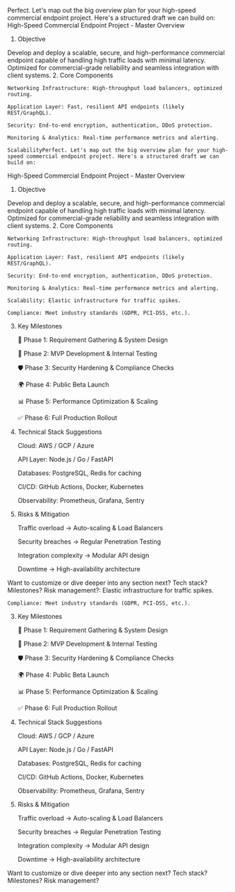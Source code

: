 Perfect. Let's map out the big overview plan for your high-speed commercial endpoint project. Here's a structured draft we can build on:
High-Speed Commercial Endpoint Project - Master Overview
1. Objective

Develop and deploy a scalable, secure, and high-performance commercial endpoint capable of handling high traffic loads with minimal latency. Optimized for commercial-grade reliability and seamless integration with client systems.
2. Core Components

    Networking Infrastructure: High-throughput load balancers, optimized routing.

    Application Layer: Fast, resilient API endpoints (likely REST/GraphQL).

    Security: End-to-end encryption, authentication, DDoS protection.

    Monitoring & Analytics: Real-time performance metrics and alerting.

    ScalabilityPerfect. Let's map out the big overview plan for your high-speed commercial endpoint project. Here's a structured draft we can build on:
High-Speed Commercial Endpoint Project - Master Overview
1. Objective

Develop and deploy a scalable, secure, and high-performance commercial endpoint capable of handling high traffic loads with minimal latency. Optimized for commercial-grade reliability and seamless integration with client systems.
2. Core Components

    Networking Infrastructure: High-throughput load balancers, optimized routing.

    Application Layer: Fast, resilient API endpoints (likely REST/GraphQL).

    Security: End-to-end encryption, authentication, DDoS protection.

    Monitoring & Analytics: Real-time performance metrics and alerting.

    Scalability: Elastic infrastructure for traffic spikes.

    Compliance: Meet industry standards (GDPR, PCI-DSS, etc.).

3. Key Milestones

    🔧 Phase 1: Requirement Gathering & System Design

    🚀 Phase 2: MVP Development & Internal Testing

    🛡️ Phase 3: Security Hardening & Compliance Checks

    🌍 Phase 4: Public Beta Launch

    📊 Phase 5: Performance Optimization & Scaling

    ✅ Phase 6: Full Production Rollout

4. Technical Stack Suggestions

    Cloud: AWS / GCP / Azure

    API Layer: Node.js / Go / FastAPI

    Databases: PostgreSQL, Redis for caching

    CI/CD: GitHub Actions, Docker, Kubernetes

    Observability: Prometheus, Grafana, Sentry

5. Risks & Mitigation

    Traffic overload → Auto-scaling & Load Balancers

    Security breaches → Regular Penetration Testing

    Integration complexity → Modular API design

    Downtime → High-availability architecture

Want to customize or dive deeper into any section next? Tech stack? Milestones? Risk management?: Elastic infrastructure for traffic spikes.

    Compliance: Meet industry standards (GDPR, PCI-DSS, etc.).

3. Key Milestones

    🔧 Phase 1: Requirement Gathering & System Design

    🚀 Phase 2: MVP Development & Internal Testing

    🛡️ Phase 3: Security Hardening & Compliance Checks

    🌍 Phase 4: Public Beta Launch

    📊 Phase 5: Performance Optimization & Scaling

    ✅ Phase 6: Full Production Rollout

4. Technical Stack Suggestions

    Cloud: AWS / GCP / Azure

    API Layer: Node.js / Go / FastAPI

    Databases: PostgreSQL, Redis for caching

    CI/CD: GitHub Actions, Docker, Kubernetes

    Observability: Prometheus, Grafana, Sentry

5. Risks & Mitigation

    Traffic overload → Auto-scaling & Load Balancers

    Security breaches → Regular Penetration Testing

    Integration complexity → Modular API design

    Downtime → High-availability architecture

Want to customize or dive deeper into any section next? Tech stack? Milestones? Risk management?